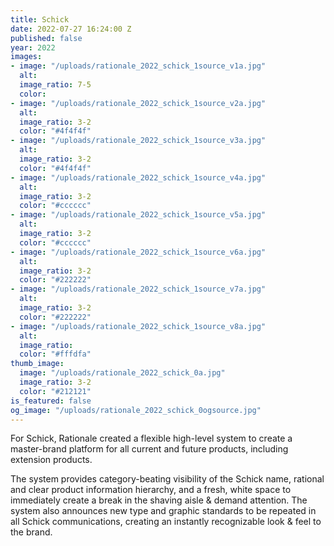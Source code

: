 ```yaml
---
title: Schick
date: 2022-07-27 16:24:00 Z
published: false
year: 2022
images:
- image: "/uploads/rationale_2022_schick_1source_v1a.jpg"
  alt: 
  image_ratio: 7-5
  color: 
- image: "/uploads/rationale_2022_schick_1source_v2a.jpg"
  alt: 
  image_ratio: 3-2
  color: "#4f4f4f"
- image: "/uploads/rationale_2022_schick_1source_v3a.jpg"
  alt: 
  image_ratio: 3-2
  color: "#4f4f4f"
- image: "/uploads/rationale_2022_schick_1source_v4a.jpg"
  alt: 
  image_ratio: 3-2
  color: "#cccccc"
- image: "/uploads/rationale_2022_schick_1source_v5a.jpg"
  alt: 
  image_ratio: 3-2
  color: "#cccccc"
- image: "/uploads/rationale_2022_schick_1source_v6a.jpg"
  alt: 
  image_ratio: 3-2
  color: "#222222"
- image: "/uploads/rationale_2022_schick_1source_v7a.jpg"
  alt: 
  image_ratio: 3-2
  color: "#222222"
- image: "/uploads/rationale_2022_schick_1source_v8a.jpg"
  alt: 
  image_ratio: 
  color: "#fffdfa"
thumb_image:
  image: "/uploads/rationale_2022_schick_0a.jpg"
  image_ratio: 3-2
  color: "#212121"
is_featured: false
og_image: "/uploads/rationale_2022_schick_0ogsource.jpg"
---
```


For Schick, Rationale created a flexible high-level system to create a master-brand platform for all current and future products, including extension products.

The system provides category-beating visibility of the Schick name, rational and clear product information hierarchy, and a fresh, white space to immediately create a break in the shaving aisle & demand attention. The system also announces new type and graphic standards to be repeated in all Schick communications, creating an instantly recognizable look & feel to the brand.